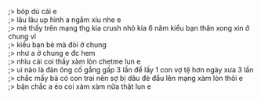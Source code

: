 ;> bóp dú cái e<br>
;> lâu lâu up hình a ngắm xíu nhe e<br>
;> mé thấy trên mạng thg kia crush nhỏ kia 6 năm kiểu bạn thân xong xin ở chung vl<br>
;> kiều bạn bè mà đòi ở chung<br>
;> như a ở chung e đc hem<br>
;> nhìu cái coi thấy xàm lòn chetme lun e<br>
;> ui nào là đàn ông cố gắng gấp 3 lần để lấy 1 con vợ tệ hơn ngày xưa 3 lần<br>
;> chắc mấy bà có con trai nên sợ bị dâu đè đầu lên mạng xàm lòn thôi e<br>
;> bận chắc a éo coi xàm xàm nữa thật lun e
